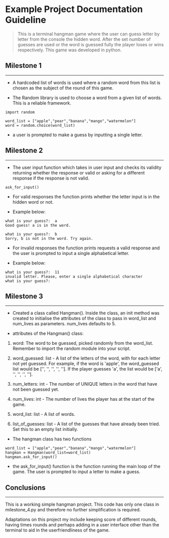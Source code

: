 # Example Project Documentation Guideline
> This is a terminal hangman game where the user can guess letter by letter from the console the hidden word. After the set number of guesses are used or the word is guessed fully the player loses or wins respectively. This game was developed in python. 

## Milestone 1
---
- A hardcoded list of words is used where a random word from this list is chosen as the subject of the round of this game.

- The Random library is used to choose a word from a given list of words. This is a reliable framework.

```
import random

word_list = ["apple","pear","banana","mango","watermelon"]
word = random.choice(word_list)
```

- a user is prompted to make a guess by inputting a single letter.


## Milestone 2
---
- The user input function which takes in user input and checks its validity returning whether the response or valid or asking for a different response if the response is not valid. 
``` 
ask_for_input()   
```
- For valid responses the function prints whether the letter input is in the hidden word or not.

- Example below:

```
what is your guess?:  a
Good guess! a is in the word.
```
```
what is your guess?:  b
Sorry, b is not in the word. Try again.
```
- For invalid responses the function prints requests a valid response and the user is prompted to input a single alphabetical letter.

- Example below:
```
what is your guess?:  11
invalid letter. Please, enter a single alphabetical character
what is your guess?:  
```




## Milestone 3
---
- Created a class called Hangman(). Inside the class, an init method was created to initialise the attributes of the class to pass in word_list and num_lives as parameters. num_lives defaults to 5.

- attributes of the Hangman() class:
1. word: The word to be guessed, picked randomly from the word_list. Remember to import the random module into your script.

2. word_guessed: list - A list of the letters of the word, with for each letter not yet guessed. For example, if the word is 'apple', the word_guessed list would be ['', '', '', '', '']. If the player guesses 'a', the list would be ['a', '', '', '', ''].

3. num_letters: int - The number of UNIQUE letters in the word that have not been guessed yet.

4. num_lives: int - The number of lives the player has at the start of the game.

5. word_list: list - A list of words.

6. list_of_guesses: list - A list of the guesses that have already been tried. Set this to an empty list initially.

- The hangman class has two functions 
```
word_list = ["apple","pear","banana","mango","watermelon"]
hangman = Hangman(word_list=word_list)
hangman.ask_for_input()
```
- the ask_for_input() function is the function running the main loop of the game. The user is prompted to input a letter to make a guess.
## Conclusions
---
This is a working simple hangman project. This code has only one class in milestone_4.py and therefore no further simplification is required.

Adaptations on this project my include keeping score of different rounds, having times rounds and perhaps adding in a user interface other than the terminal to aid in the userfriendliness of the game.